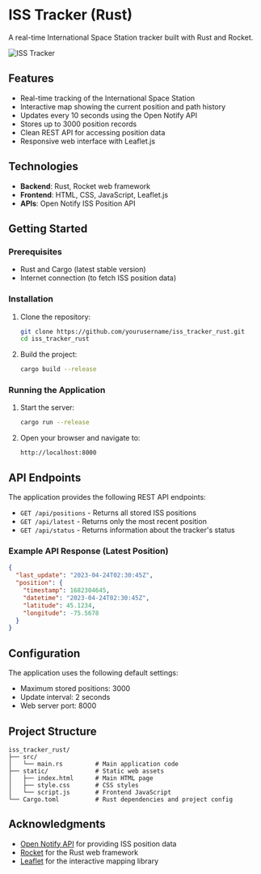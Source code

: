 # ISS Tracker (Rust)

A real-time International Space Station tracker built with Rust and Rocket.

![ISS Tracker](https://via.placeholder.com/800x400?text=ISS+Tracker+Screenshot)

## Features

- Real-time tracking of the International Space Station
- Interactive map showing the current position and path history
- Updates every 10 seconds using the Open Notify API
- Stores up to 3000 position records
- Clean REST API for accessing position data
- Responsive web interface with Leaflet.js

## Technologies

- **Backend**: Rust, Rocket web framework
- **Frontend**: HTML, CSS, JavaScript, Leaflet.js
- **APIs**: Open Notify ISS Position API

## Getting Started

### Prerequisites

- Rust and Cargo (latest stable version)
- Internet connection (to fetch ISS position data)

### Installation

1. Clone the repository:
   ```bash
   git clone https://github.com/yourusername/iss_tracker_rust.git
   cd iss_tracker_rust
   ```

2. Build the project:
   ```bash
   cargo build --release
   ```

### Running the Application

1. Start the server:
   ```bash
   cargo run --release
   ```

2. Open your browser and navigate to:
   ```
   http://localhost:8000
   ```

## API Endpoints

The application provides the following REST API endpoints:

- `GET /api/positions` - Returns all stored ISS positions
- `GET /api/latest` - Returns only the most recent position
- `GET /api/status` - Returns information about the tracker's status

### Example API Response (Latest Position)

```json
{
  "last_update": "2023-04-24T02:30:45Z",
  "position": {
    "timestamp": 1682304645,
    "datetime": "2023-04-24T02:30:45Z",
    "latitude": 45.1234,
    "longitude": -75.5678
  }
}
```

## Configuration

The application uses the following default settings:

- Maximum stored positions: 3000
- Update interval: 2 seconds
- Web server port: 8000

## Project Structure

```
iss_tracker_rust/
├── src/
│   └── main.rs         # Main application code
├── static/             # Static web assets
│   ├── index.html      # Main HTML page
│   ├── style.css       # CSS styles
│   └── script.js       # Frontend JavaScript
└── Cargo.toml          # Rust dependencies and project config
```

## Acknowledgments

- [Open Notify API](http://open-notify.org/) for providing ISS position data
- [Rocket](https://rocket.rs/) for the Rust web framework
- [Leaflet](https://leafletjs.com/) for the interactive mapping library
